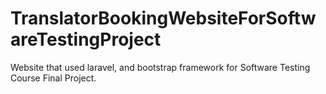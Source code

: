 # TranslatorBookingWebsiteForSoftwareTestingProject
Website that used laravel, and bootstrap framework for Software Testing Course Final Project.
